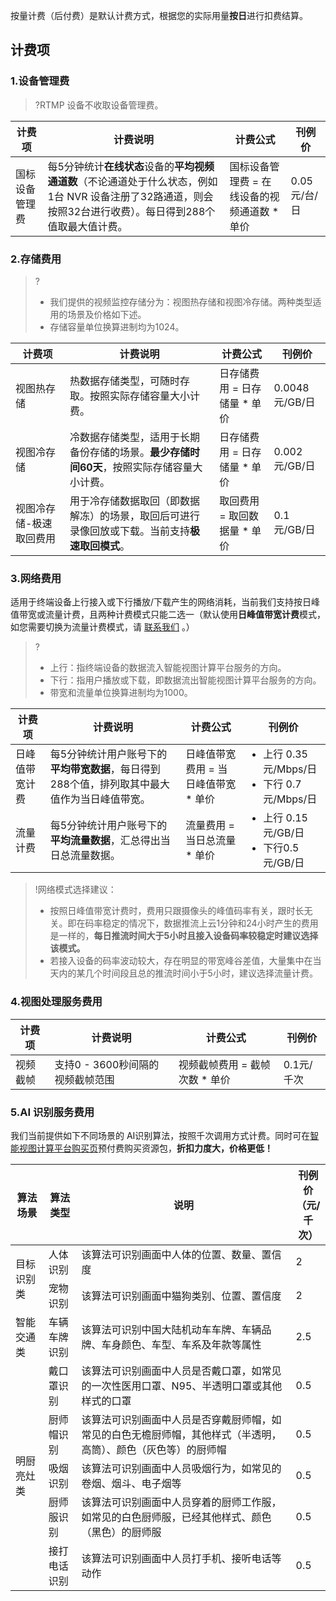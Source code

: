 按量计费（后付费）是默认计费方式，根据您的实际用量**按日**进行扣费结算。

## 计费项

### 1.设备管理费

> ?RTMP 设备不收取设备管理费。

| 计费项         | 计费说明                                                     | 计费公式                                      | 刊例价       |
| -------------- | ------------------------------------------------------------ | --------------------------------------------- | ------------ |
| 国标设备管理费 | 每5分钟统计**在线状态**设备的**平均视频通道数**（不论通道处于什么状态，例如1台 NVR 设备注册了32路通道，则会按照32台进行收费）。每日得到288个值取最大值计费。 | 国标设备管理费 = 在线设备的视频通道数 \* 单价 | 0.05元/台/日 |

### 2.存储费用

> ?
>
> - 我们提供的视频监控存储分为：视图热存储和视图冷存储。两种类型适用的场景及价格如下述。
> - 存储容量单位换算进制均为1024。

| 计费项                  | 计费说明                                                     | 计费公式                      | 刊例价         |
| ----------------------- | ------------------------------------------------------------ | ----------------------------- | -------------- |
| 视图热存储              | 热数据存储类型，可随时存取。按照实际存储容量大小计费。       | 日存储费用 = 日存储量 \* 单价 | 0.0048元/GB/日 |
| 视图冷存储              | 冷数据存储类型，适用于长期备份存储的场景。**最少存储时间60天**，按照实际存储容量大小计费。 | 日存储费用 = 日存储量 \* 单价 | 0.002元/GB/日  |
| 视图冷存储-极速取回费用 | 用于冷存储数据取回（即数据解冻）的场景，取回后可进行录像回放或下载。当前支持**极速取回模式**。 | 取回费用 = 取回数据量 \* 单价 | 0.1元/GB/日    |

### 3.网络费用

适用于终端设备上行接入或下行播放/下载产生的网络消耗，当前我们支持按日峰值带宽或流量计费，且两种计费模式只能二选一（默认使用**日峰值带宽计费**模式，如您需要切换为流量计费模式，请 [联系我们](https://console.cloud.tencent.com/workorder/category) 。）

>?
>
>- 上行：指终端设备的数据流入智能视图计算平台服务的方向。
>- 下行：指用户播放或下载，即数据流出智能视图计算平台服务的方向。
>- 带宽和流量单位换算进制均为1000。

| 计费项         | 计费说明                                                     | 计费公式                              | 刊例价                                                       |
| -------------- | ------------------------------------------------------------ | ------------------------------------- | ------------------------------------------------------------ |
| 日峰值带宽计费 | 每5分钟统计用户账号下的**平均带宽数据**，每日得到288个值，排列取其中最大值作为当日峰值带宽。 | 日峰值带宽费用 = 当日峰值带宽 \* 单价 | <ul style="margin: 0;"><li>上行 0.35元/Mbps/日</li><li>下行 0.7元/Mbps/日</li></ul> |
| 流量计费       | 每5分钟统计用户账号下的**平均流量数据**，汇总得出当日总流量数据。 | 流量费用 = 当日总流量 \* 单价         | <ul style="margin: 0;"><li>上行 0.15元/GB/日</li><li>下行0.5元/GB/日</li></ul> |

>!网络模式选择建议：
>
>- 按照日峰值带宽计费时，费用只跟摄像头的峰值码率有关，跟时长无关。即在码率稳定的情况下，数据推流上云1分钟和24小时产生的费用是一样的，**每日推流时间大于5小时且接入设备码率较稳定时建议选择该模式。**
>- 若接入设备的码率波动较大，存在明显的带宽峰谷差值，大量集中在当天内的某几个时间段且总的推流时间小于5小时，建议选择流量计费。

### 4.视图处理服务费用

| 计费项   | 计费说明                         | 计费公式                        | 刊例价     |
| -------- | -------------------------------- | ------------------------------- | ---------- |
| 视频截帧 | 支持0 - 3600秒间隔的视频截帧范围 | 视频截帧费用 = 截帧次数 \* 单价 | 0.1元/千次 |

### 5.AI 识别服务费用

我们当前提供如下不同场景的 AI识别算法，按照千次调用方式计费。同时可在[智能视图计算平台购买页](https://buy.cloud.tencent.com/iss)预付费购买资源包，**折扣力度大，价格更低！**

<table>
<thead>
<tr><th width=10%>算法场景</th><th width=10%>算法类型</th><th width=65%>说明</th><th width=5%>刊例价（元/千次）</th></tr>
</thead>
<tbody>
<tr><td rowspan=2>目标识别类</td><td>人体识别</td><td>该算法可识别画面中人体的位置、数量、置信度</td><td>2</td></tr>
<tr><td>宠物识别</td><td>该算法可识别画面中猫狗类别、位置、置信度</td><td>2</td></tr>
<tr><td rowspan=1>智能交通类</td><td>车辆车牌识别</td><td>该算法可识别中国大陆机动车车牌、车辆品牌、车身颜色、车型、车系及年款等属性</td><td>2.5</td></tr>
<tr><td rowspan=5>明厨亮灶类</td><td>戴口罩识别</td><td>该算法可识别画面中人员是否戴口罩，如常见的一次性医用口罩、N95、半透明口罩或其他样式的口罩</td><td>0.5</td></tr>
<tr><td>厨师帽识别</td><td>该算法可识别画面中人员是否穿戴厨师帽，如常见的白色无檐厨师帽，其他样式（半透明，高筒）、颜色（灰色等）的厨师帽</td><td>0.5</td></tr>
<tr><td>吸烟识别</td><td>该算法可识别画面中人员吸烟行为，如常见的卷烟、烟斗、电子烟等</td><td>0.5</td></tr>
<tr><td>厨师服识别</td><td>该算法可识别画面中人员穿着的厨师工作服，如常见的白色厨师服，已经其他样式、颜色（黑色）的厨师服</td><td>0.5</td></tr>
<tr><td>接打电话识别</td><td>该算法可识别画面中人员打手机、接听电话等动作</td><td>0.5</td></tr>
</tbody></table>



